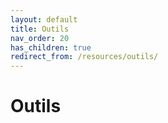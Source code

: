 ```yaml
---
layout: default
title: Outils
nav_order: 20
has_children: true
redirect_from: /resources/outils/
---
```


# Outils
